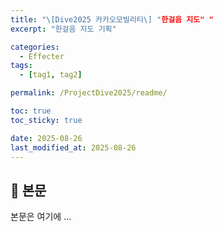 ```yaml
---
title: "\[Dive2025 카카오모빌리티\] "한걸음 지도" "
excerpt: "한걸음 지도 기획"

categories:
  - Effecter
tags:
  - [tag1, tag2]

permalink: /ProjectDive2025/readme/

toc: true
toc_sticky: true

date: 2025-08-26
last_modified_at: 2025-08-26
---
```


## 🦥 본문

본문은 여기에 ...

